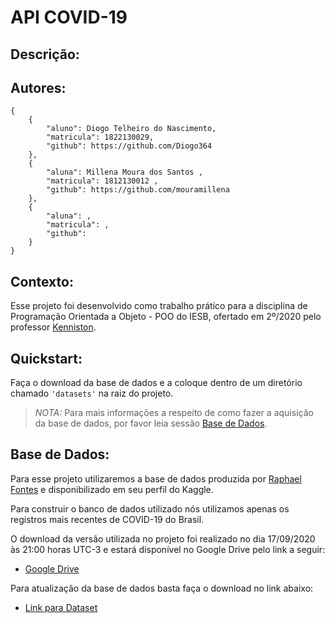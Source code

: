 # API COVID-19

## Descrição:
 
## Autores:
```
{
    {
        "aluno": Diogo Telheiro do Nascimento,
        "matricula": 1822130029,
        "github": https://github.com/Diogo364
    },
    {
        "aluna": Millena Moura dos Santos ,
        "matricula": 1812130012 ,
        "github": https://github.com/mouramillena 
    },
    {
        "aluna": ,
        "matricula": ,
        "github": 
    }
}
```

## Contexto:
Esse projeto foi desenvolvido como trabalho prático para a disciplina de Programação Orientada a Objeto - POO do IESB, 
ofertado em 2º/2020 pelo professor [Kenniston](https://github.com/kenniston).

## Quickstart:
Faça o download da base de dados e a coloque dentro de um diretório chamado `'datasets'` na raiz do projeto.
> *NOTA:* Para mais informações a respeito de como fazer a aquisição da base de dados, por favor leia sessão 
> [Base de Dados](#base-de-dados). 

## Base de Dados:
Para esse projeto utilizaremos a base de dados produzida por [Raphael Fontes](https://www.kaggle.com/unanimad) e 
disponibilizado em seu perfil do Kaggle.

Para construir o banco de dados utilizado nós utilizamos apenas os registros mais recentes de COVID-19 do Brasil.

O download da versão utilizada no projeto foi realizado no dia 17/09/2020 às 21:00 horas UTC-3 e estará disponível 
no Google Drive pelo link a seguir:
- [Google Drive](https://drive.google.com/drive/folders/1363-UDdvkU1YIVodrydHpHZVbh7cDCjL?usp=sharing)

Para atualização da base de dados basta faça o download no link abaixo: 
- [Link para Dataset](https://www.kaggle.com/unanimad/corona-virus-brazil)
